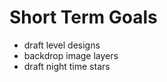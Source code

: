 Short Term Goals
================

- draft level designs
- backdrop image layers
- draft night time stars
